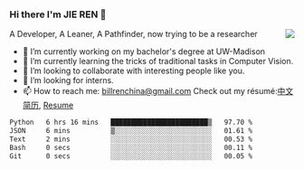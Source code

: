 ### Hi there I'm JIE REN 👋

<img align="right" src="https://github-readme-stats.vercel.app/api?username=BillRencn&show_icons=true&icon_color=0366d6&bg_color=ffffff&hide_title=true" />
A Developer, A Leaner, A Pathfinder, now trying to be a researcher

- 🔭 I’m currently working on my bachelor's degree at UW-Madison
- 🌱 I’m currently learning the tricks of traditional tasks in Computer Vision.
- 👯 I’m looking to collaborate with interesting people like you. 
- 🤔 I’m looking for interns.
- 📫 How to reach me: billrenchina@gmail.com
Check out my résumé:[中文简历](), [Resume]()

<!--START_SECTION:waka-->

```txt
Python   6 hrs 16 mins   ████████████████████████▒   97.70 %
JSON     6 mins          ▒░░░░░░░░░░░░░░░░░░░░░░░░   01.61 %
Text     2 mins          ░░░░░░░░░░░░░░░░░░░░░░░░░   00.53 %
Bash     0 secs          ░░░░░░░░░░░░░░░░░░░░░░░░░   00.11 %
Git      0 secs          ░░░░░░░░░░░░░░░░░░░░░░░░░   00.05 %
```

<!--END_SECTION:waka-->
